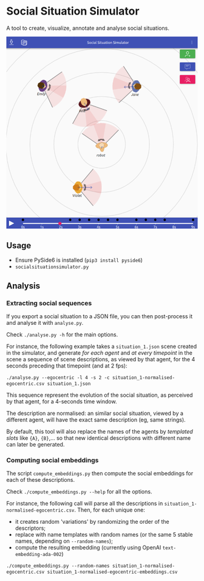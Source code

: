 Social Situation Simulator
==========================

A tool to create, visualize, annotate and analyse social situations.

![screenshot](doc/screenshot.png)


Usage
-----

- Ensure PySide6 is installed (`pip3 install pyside6`)
- `socialsituationsimulator.py`

Analysis
--------

### Extracting social sequences

If you export a social situation to a JSON file, you can then post-process it
and analyse it with `analyse.py`.

Check `./analyse.py -h` for the main options.

For instance, the following example takes a `situation_1.json` scene created in
the simulator, and generate *for each agent* and *at every timepoint* in the
scene a sequence of scene descriptions, as viewed by that agent, for the 4
seconds preceding that timepoint (and at 2 fps):

```
./analyse.py --egocentric -l 4 -s 2 -c situation_1-normalised-egocentric.csv situation_1.json
```

This sequence represent the evolution of the social situation, as perceived by
that agent, for a 4-seconds time window.

The description are normalised: an similar social situation, viewed by a
different agent, will have the exact same description (eg, same strings).

By default, this tool will also replace the names of the agents by *templated
slots* like `{A}`, `{B}`,... so that new identical descriptions with different
name can later be generated.

### Computing social embeddings

The script `compute_embeddings.py` then compute the social embeddings for each
of these descriptions.

Check `./compute_embeddings.py --help` for all the options.

For instance, the following call will parse all the descriptions in
`situation_1-normalised-egocentric.csv`.
Then, for each unique one:
 - it creates random 'variations' by randomizing the order of the descriptors;
 - replace with name templates with random names (or the same 5 stable names,
   depending on `--random-names`);
 - compute the resulting embedding (currently using OpenAI `text-embedding-ada-002`)

```
./compute_embeddings.py --random-names situation_1-normalised-egocentric.csv situation_1-normalised-egocentric-embeddings.csv
```

